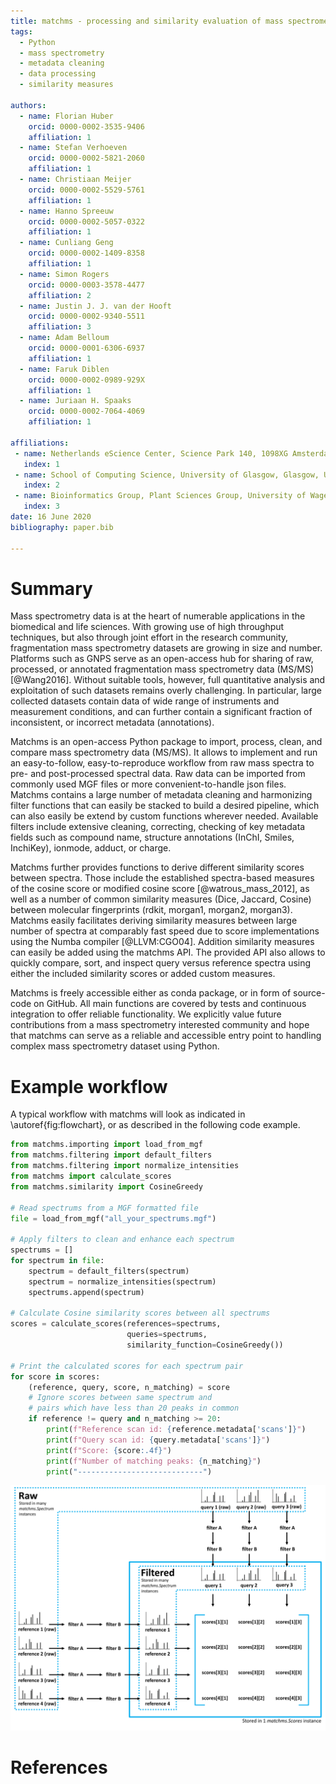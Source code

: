 ```yaml
---
title: matchms - processing and similarity evaluation of mass spectrometry data.
tags:
  - Python
  - mass spectrometry
  - metadata cleaning
  - data processing
  - similarity measures

authors:
  - name: Florian Huber
    orcid: 0000-0002-3535-9406
    affiliation: 1
  - name: Stefan Verhoeven
    orcid: 0000-0002-5821-2060
    affiliation: 1
  - name: Christiaan Meijer
    orcid: 0000-0002-5529-5761
    affiliation: 1
  - name: Hanno Spreeuw
    orcid: 0000-0002-5057-0322
    affiliation: 1
  - name: Cunliang Geng
    orcid: 0000-0002-1409-8358
    affiliation: 1
  - name: Simon Rogers
    orcid: 0000-0003-3578-4477
    affiliation: 2
  - name: Justin J. J. van der Hooft
    orcid: 0000-0002-9340-5511
    affiliation: 3
  - name: Adam Belloum
    orcid: 0000-0001-6306-6937
    affiliation: 1
  - name: Faruk Diblen
    orcid: 0000-0002-0989-929X
    affiliation: 1
  - name: Juriaan H. Spaaks
    orcid: 0000-0002-7064-4069
    affiliation: 1

affiliations:
 - name: Netherlands eScience Center, Science Park 140, 1098XG Amsterdam, The Netherlands
   index: 1
 - name: School of Computing Science, University of Glasgow, Glasgow, United Kingdom
   index: 2
 - name: Bioinformatics Group, Plant Sciences Group, University of Wageningen, Wageningen, the Netherlands
   index: 3
date: 16 June 2020
bibliography: paper.bib

---
```


# Summary

Mass spectrometry data is at the heart of numerable applications in the biomedical and life sciences.
With growing use of high throughput techniques, but also through joint effort in the research community, fragmentation mass spectrometry datasets are growing in size and number.
Platforms such as GNPS serve as an open-access hub for sharing of raw, processed, or annotated fragmentation mass spectrometry data (MS/MS) [@Wang2016].
Without suitable tools, however, full quantitative analysis and exploitation of such datasets remains overly challenging.
In particular, large collected datasets contain data of wide range of instruments and measurement conditions, and can further contain a significant fraction of inconsistent, or incorrect metadata (annotations).

Matchms is an open-access Python package to import, process, clean, and compare mass spectrometry data (MS/MS).
It allows to implement and run an easy-to-follow, easy-to-reproduce workflow from raw mass spectra to pre- and post-processed spectral data. 
Raw data can be imported from commonly used MGF files or more convenient-to-handle json files. 
Matchms contains a large number of metadata cleaning and harmonizing filter functions that can easily be stacked to build a desired pipeline, which can also easily be extend by custom functions wherever needed. Available filters include extensive cleaning, correcting, checking of key metadata fields such as compound name, structure annotations (InChI, Smiles, InchiKey), ionmode, adduct, or charge. 

Matchms further provides functions to derive different similarity scores between spectra. Those include the established spectra-based measures of the cosine score or modified cosine score [@watrous_mass_2012], as well as a number of common similarity measures (Dice, Jaccard, Cosine) between molecular fingerprints (rdkit, morgan1, morgan2, morgan3).
Matchms easily facilitates deriving similarity measures between large number of spectra at comparably fast speed due to score implementations using the Numba compiler [@LLVM:CGO04]. Addition similarity measures can easily be added using the matchms API. 
The provided API also allows to quickly compare, sort, and inspect query versus reference spectra using either the included similarity scores or added custom measures.

Matchms is freely accessible either as conda package, or in form of source-code on GitHub.
All main functions are covered by tests and continuous integration to offer reliable functionality.
We explicitly value future contributions from a mass spectrometry interested community and hope that matchms can serve as a reliable and accessible entry point to handling complex mass spectrometry dataset using Python. 


# Example workflow
A typical workflow with matchms will look as indicated in \autoref{fig:flowchart}, or as described in the following code example.
```python
from matchms.importing import load_from_mgf
from matchms.filtering import default_filters
from matchms.filtering import normalize_intensities
from matchms import calculate_scores
from matchms.similarity import CosineGreedy

# Read spectrums from a MGF formatted file
file = load_from_mgf("all_your_spectrums.mgf")

# Apply filters to clean and enhance each spectrum
spectrums = []
for spectrum in file:
    spectrum = default_filters(spectrum)
    spectrum = normalize_intensities(spectrum)
    spectrums.append(spectrum)

# Calculate Cosine similarity scores between all spectrums
scores = calculate_scores(references=spectrums,
                          queries=spectrums,
                          similarity_function=CosineGreedy())

# Print the calculated scores for each spectrum pair
for score in scores:
    (reference, query, score, n_matching) = score
    # Ignore scores between same spectrum and
    # pairs which have less than 20 peaks in common
    if reference != query and n_matching >= 20:
        print(f"Reference scan id: {reference.metadata['scans']}")
        print(f"Query scan id: {query.metadata['scans']}")
        print(f"Score: {score:.4f}")
        print(f"Number of matching peaks: {n_matching}")
        print("----------------------------")
```


![Flowchart of matchms workflow. Reference and query spectrums are filtered using the same set of set filters (here: filter A and filter B). Once filtered, every reference spectrum is compared to every query spectrum using the matchms.Scores object. \label{fig:flowchart}](flowchart_matchms.png)


# References
